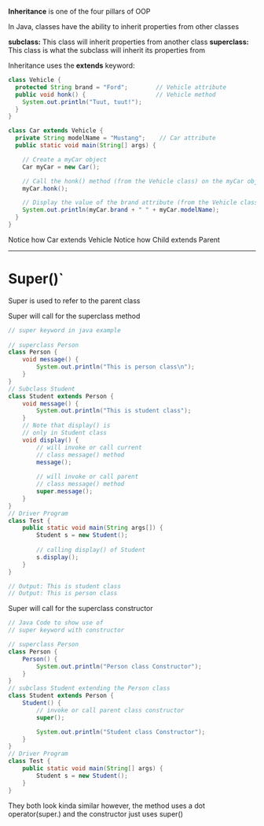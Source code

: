 **Inheritance** is one of the four pillars of OOP

In Java, classes have the ability to inherit properties from other classes

**subclass:** This class will inherit properties from another class
**superclass:** This class is what the subclass will inherit its properties from

Inheritance uses the **extends** keyword:

```java
class Vehicle {
  protected String brand = "Ford";        // Vehicle attribute
  public void honk() {                    // Vehicle method
    System.out.println("Tuut, tuut!");
  }
}

class Car extends Vehicle {
  private String modelName = "Mustang";    // Car attribute
  public static void main(String[] args) {

    // Create a myCar object
    Car myCar = new Car();

    // Call the honk() method (from the Vehicle class) on the myCar object
    myCar.honk();

    // Display the value of the brand attribute (from the Vehicle class) and the value of the modelName from the Car class
    System.out.println(myCar.brand + " " + myCar.modelName);
  }
}
```

Notice how Car extends Vehicle
Notice how Child extends Parent

---
# Super()` 

Super is used to refer to the parent class

Super will call for the superclass method

```java
// super keyword in java example 
  
// superclass Person 
class Person { 
    void message() { 
        System.out.println("This is person class\n"); 
    } 
} 
// Subclass Student 
class Student extends Person { 
    void message() { 
        System.out.println("This is student class"); 
    } 
    // Note that display() is 
    // only in Student class 
    void display() { 
        // will invoke or call current 
        // class message() method 
        message(); 
  
        // will invoke or call parent 
        // class message() method 
        super.message(); 
    } 
} 
// Driver Program 
class Test { 
    public static void main(String args[]) { 
        Student s = new Student(); 
  
        // calling display() of Student 
        s.display(); 
    } 
}

// Output: This is student class
// Output: This is person class
```

Super will call for the superclass constructor

```java
// Java Code to show use of 
// super keyword with constructor 

// superclass Person 
class Person { 
	Person() { 
		System.out.println("Person class Constructor"); 
	} 
} 
// subclass Student extending the Person class 
class Student extends Person { 
	Student() { 
		// invoke or call parent class constructor 
		super(); 

		System.out.println("Student class Constructor"); 
	} 
} 
// Driver Program 
class Test { 
	public static void main(String[] args) { 
		Student s = new Student(); 
	} 
}

```

They both look kinda similar however, 
the method uses a dot operator(super.)
and the constructor just uses super()